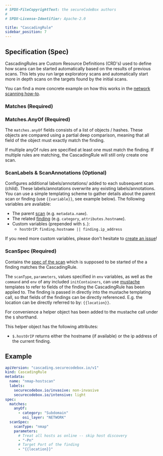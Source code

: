 ```yaml
---
# SPDX-FileCopyrightText: the secureCodeBox authors
#
# SPDX-License-Identifier: Apache-2.0

title: "CascadingRule"
sidebar_position: 7
---
```


## Specification (Spec)

CascadingRules are Custom Resource Definitions (CRD's) used to define how scans can be started automatically based on the results of previous scans. This lets you run large exploratory scans and automatically start more in depth scans on the targets found by the initial scans.

You can find a more concrete example on how this works in the [network scanning how-to](/docs/how-tos/scanning-networks).

### Matches (Required)

### Matches.AnyOf (Required)

The `matches.anyOf` fields consists of a list of objects / hashes.
These objects are compared using a partial deep comparison, meaning that all field of the object must exactly match the finding.

If multiple anyOf rules are specified at least one must match the finding.
If multiple rules are matching, the CascadingRule will still only create one scan.

### ScanLabels & ScanAnnotations (Optional)

Configures additional labels/annotations/ added to each subsequent scan (child). These labels/annotations overwrite any existing labels/annotations. You can use a simple templating scheme to gather details about the parent scan or finding (use `{{variable}}`, see example below). The following variables are available:

- The parent [scan](/docs/api/crds/scan) (e.g. `metadata.name`).
- The related [finding](/docs/api/finding) (e.g. `category`, `attributes.hostname`).
- Custom variables (prepended with `$.`):
  - `hostOrIP`: `finding.hostname || finding.ip_address`

If you need more custom variables, please don't hesitate to [create an issue](https://github.com/secureCodeBox/secureCodeBox/issues/new?assignees=&labels=enhancement&template=feature_request.md)!

### ScanSpec (Required)

Contains the [spec of the scan](/docs/api/crds/scan#specification-spec) which is supposed to be started of the a finding matches the CascadingRule.

The `scanType`, `parameters`, values specified in `env` variables, as well as the `command` and `env` of any included `initContainers`, can use [mustache](https://mustache.github.io/mustache.5.html) templates to refer to fields of the finding the CascadingRule has been applied to. The finding is passed in directly into the mustache templating call, so that fields of the findings can be directly referenced. E.g. the location can be directly referred to by: `{{location}}`.

For convenience a helper object has been added to the mustache call under the `$` shorthand.

This helper object has the following attributes:

- `$.hostOrIP` returns either the hostname (if available) or the ip address of the current finding.

## Example

```yaml
apiVersion: "cascading.securecodebox.io/v1"
kind: CascadingRule
metadata:
  name: "nmap-hostscan"
  labels:
    securecodebox.io/invasive: non-invasive
    securecodebox.io/intensive: light
spec:
  matches:
    anyOf:
      - category: "Subdomain"
        osi_layer: "NETWORK"
  scanSpec:
    scanType: "nmap"
    parameters:
      # Treat all hosts as online -- skip host discovery
      - "-Pn"
      # Target Port of the finding
      - "{{location}}"
```

